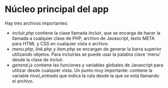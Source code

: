 Núcleo principal del app
=========
Hay tres archivos importantes:
- *incluir.php* contiene la clase llamada *Incluir*, que se encarga de hacer la llamada a cualquier clase de PHP, archivo de Javascript, texto META para HTML y CSS en cualquier vista o archivo.
- *menu.php*, *link.php* y *item.php* se encargan de generar la barra superior utilizando objetos. Para incluirlas se puede usar la palabra clave 'menu' desde la clase de *Incluir*.
- *general.js* contiene las funciones y variables globales de Javascript para utilizar desde cualquier vista. Un punto muy importante: contiene la variable *nivel_entrada* que indica la ruta desde la que se está llamando el archivo.